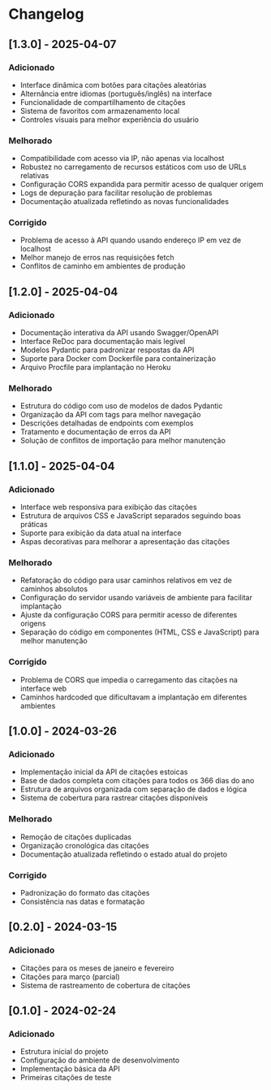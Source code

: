 # Changelog

## [1.3.0] - 2025-04-07

### Adicionado

- Interface dinâmica com botões para citações aleatórias
- Alternância entre idiomas (português/inglês) na interface
- Funcionalidade de compartilhamento de citações
- Sistema de favoritos com armazenamento local
- Controles visuais para melhor experiência do usuário

### Melhorado

- Compatibilidade com acesso via IP, não apenas via localhost
- Robustez no carregamento de recursos estáticos com uso de URLs relativas
- Configuração CORS expandida para permitir acesso de qualquer origem
- Logs de depuração para facilitar resolução de problemas
- Documentação atualizada refletindo as novas funcionalidades

### Corrigido

- Problema de acesso à API quando usando endereço IP em vez de localhost
- Melhor manejo de erros nas requisições fetch
- Conflitos de caminho em ambientes de produção

## [1.2.0] - 2025-04-04

### Adicionado

- Documentação interativa da API usando Swagger/OpenAPI
- Interface ReDoc para documentação mais legível
- Modelos Pydantic para padronizar respostas da API
- Suporte para Docker com Dockerfile para containerização
- Arquivo Procfile para implantação no Heroku

### Melhorado

- Estrutura do código com uso de modelos de dados Pydantic
- Organização da API com tags para melhor navegação
- Descrições detalhadas de endpoints com exemplos
- Tratamento e documentação de erros da API
- Solução de conflitos de importação para melhor manutenção

## [1.1.0] - 2025-04-04

### Adicionado

- Interface web responsiva para exibição das citações
- Estrutura de arquivos CSS e JavaScript separados seguindo boas práticas
- Suporte para exibição da data atual na interface
- Aspas decorativas para melhorar a apresentação das citações

### Melhorado

- Refatoração do código para usar caminhos relativos em vez de caminhos absolutos
- Configuração do servidor usando variáveis de ambiente para facilitar implantação
- Ajuste da configuração CORS para permitir acesso de diferentes origens
- Separação do código em componentes (HTML, CSS e JavaScript) para melhor manutenção

### Corrigido

- Problema de CORS que impedia o carregamento das citações na interface web
- Caminhos hardcoded que dificultavam a implantação em diferentes ambientes

## [1.0.0] - 2024-03-26

### Adicionado

- Implementação inicial da API de citações estoicas
- Base de dados completa com citações para todos os 366 dias do ano
- Estrutura de arquivos organizada com separação de dados e lógica
- Sistema de cobertura para rastrear citações disponíveis

### Melhorado

- Remoção de citações duplicadas
- Organização cronológica das citações
- Documentação atualizada refletindo o estado atual do projeto

### Corrigido

- Padronização do formato das citações
- Consistência nas datas e formatação

## [0.2.0] - 2024-03-15

### Adicionado

- Citações para os meses de janeiro e fevereiro
- Citações para março (parcial)
- Sistema de rastreamento de cobertura de citações

## [0.1.0] - 2024-02-24

### Adicionado

- Estrutura inicial do projeto
- Configuração do ambiente de desenvolvimento
- Implementação básica da API
- Primeiras citações de teste
